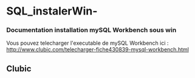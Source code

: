 # SQL_instalerWin-
### Documentation installation mySQL Workbench sous win

Vous pouvez telecharger l'executable de mySQL Workbench ici : 
http://www.clubic.com/telecharger-fiche430839-mysql-workbench.html

## Clubic


